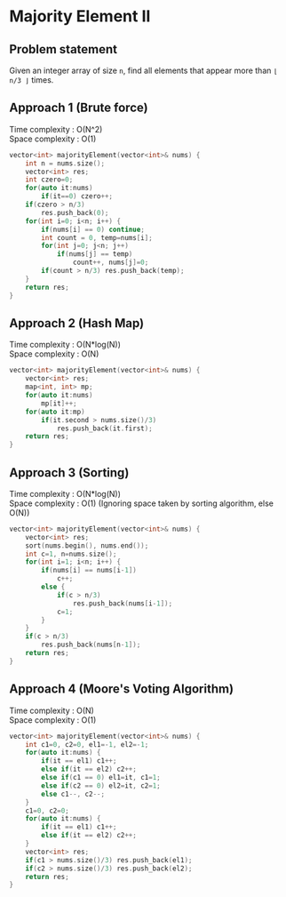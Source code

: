 # Majority Element II

## Problem statement

Given an integer array of size `n`, find all elements that appear more than `⌊ n/3 ⌋` times.

## Approach 1 (Brute force)

Time complexity : O(N^2)  
Space complexity : O(1)

```cpp
vector<int> majorityElement(vector<int>& nums) {
    int n = nums.size();
    vector<int> res;
    int czero=0;
    for(auto it:nums)
        if(it==0) czero++;
    if(czero > n/3)
        res.push_back(0);
    for(int i=0; i<n; i++) {
        if(nums[i] == 0) continue;
        int count = 0, temp=nums[i];
        for(int j=0; j<n; j++)
            if(nums[j] == temp)
                count++, nums[j]=0;
        if(count > n/3) res.push_back(temp);
    }
    return res;
}
```

## Approach 2 (Hash Map)

Time complexity : O(N*log(N))  
Space complexity : O(N)

```cpp
vector<int> majorityElement(vector<int>& nums) {
    vector<int> res;
    map<int, int> mp;
    for(auto it:nums)
        mp[it]++;
    for(auto it:mp)
        if(it.second > nums.size()/3)
            res.push_back(it.first);
    return res;
}
```

## Approach 3 (Sorting)

Time complexity : O(N*log(N))  
Space complexity : O(1) (Ignoring space taken by sorting algorithm, else O(N))

```cpp
vector<int> majorityElement(vector<int>& nums) {
    vector<int> res;
    sort(nums.begin(), nums.end());
    int c=1, n=nums.size();
    for(int i=1; i<n; i++) {
        if(nums[i] == nums[i-1])
            c++;
        else {
            if(c > n/3)
                res.push_back(nums[i-1]);
            c=1;
        } 
    }
    if(c > n/3)
        res.push_back(nums[n-1]);
    return res;
}
```

## Approach 4 (Moore's Voting Algorithm)

Time complexity : O(N)  
Space complexity : O(1)

```cpp
vector<int> majorityElement(vector<int>& nums) {
    int c1=0, c2=0, el1=-1, el2=-1;
    for(auto it:nums) {
        if(it == el1) c1++;
        else if(it == el2) c2++;
        else if(c1 == 0) el1=it, c1=1;
        else if(c2 == 0) el2=it, c2=1;
        else c1--, c2--;
    }
    c1=0, c2=0;
    for(auto it:nums) {
        if(it == el1) c1++;
        else if(it == el2) c2++;
    }
    vector<int> res;
    if(c1 > nums.size()/3) res.push_back(el1);
    if(c2 > nums.size()/3) res.push_back(el2);
    return res;
}
```
